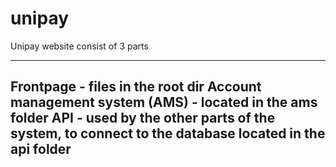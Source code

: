 unipay
==================================================================================================

Unipay website consist of 3 parts

--------------------------------------------------------------------------------------------------
Frontpage - files in the root dir
Account management system (AMS) - located in the ams folder
API - used by the other parts of the system, to connect to the database located in the api folder
--------------------------------------------------------------------------------------------------

